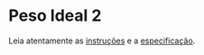 # Peso Ideal 2

Leia atentamente as [instruções](./instruções.md) e a [especificação](./especificação.md).
